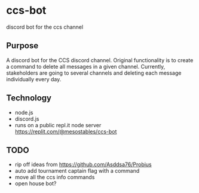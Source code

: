 # ccs-bot

discord bot for the ccs channel

## Purpose

A discord bot for the CCS discord channel. Original functionality is to create a command to delete all messages in a given channel. Currently, stakeholders are going to several channels and deleting each message individually every day.

## Technology

- node.js
- discord.js
- runs on a public repl.it node server https://replit.com/@mesostables/ccs-bot

## TODO

- rip off ideas from https://github.com/Asddsa76/Probius
- auto add tournament captain flag with a command
- move all the ccs info commands
- open house bot?
